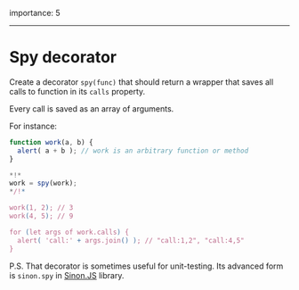 importance: 5

---

# Spy decorator

Create a decorator `spy(func)` that should return a wrapper that saves all calls to function in its `calls` property.

Every call is saved as an array of arguments.

For instance:

```js
function work(a, b) {
  alert( a + b ); // work is an arbitrary function or method
}

*!*
work = spy(work);
*/!*

work(1, 2); // 3
work(4, 5); // 9

for (let args of work.calls) {
  alert( 'call:' + args.join() ); // "call:1,2", "call:4,5"
}
```

P.S. That decorator is sometimes useful for unit-testing. Its advanced form is `sinon.spy` in [Sinon.JS](http://sinonjs.org/) library.

